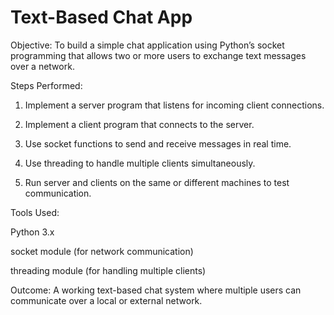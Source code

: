 # Text-Based Chat App

Objective:
To build a simple chat application using Python’s socket programming that allows two or more users to exchange text messages over a network.

Steps Performed:

1. Implement a server program that listens for incoming client connections.


2. Implement a client program that connects to the server.


3. Use socket functions to send and receive messages in real time.


4. Use threading to handle multiple clients simultaneously.


5. Run server and clients on the same or different machines to test communication.



Tools Used:

Python 3.x

socket module (for network communication)

threading module (for handling multiple clients)


Outcome:
A working text-based chat system where multiple users can communicate over a local or external network.
